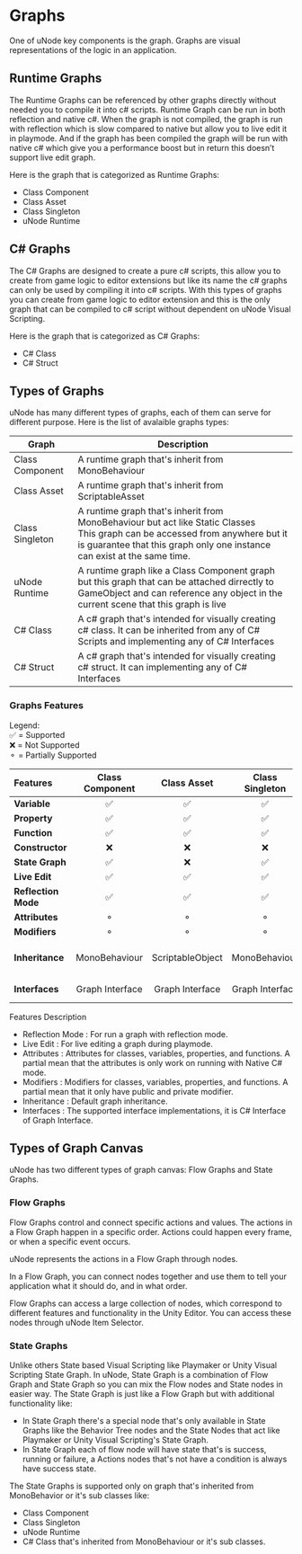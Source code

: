 # Graphs

One of uNode key components is the graph. Graphs are visual representations of the logic in an application.

## Runtime Graphs

The Runtime Graphs can be referenced by other graphs directly without needed you to compile it into c# scripts. Runtime Graph can be run in both reflection and native c#. When the graph is not compiled, the graph is run with reflection which is slow compared to native but allow you to live edit it in playmode. And if the graph has been compiled the graph will be run with native c# which give you a performance boost but in return this doesn’t support live edit graph.

Here is the graph that is categorized as Runtime Graphs:

- Class Component
- Class Asset
- Class Singleton
- uNode Runtime

## C# Graphs

The C# Graphs are designed to create a pure c# scripts, this allow you to create from game logic to editor extensions but like its name the c# graphs can only be used by compiling it into c# scripts. With this types of graphs you can create from game logic to editor extension and this is the only graph that can be compiled to c# script without dependent on uNode Visual Scripting.

Here is the graph that is categorized as C# Graphs:

- C# Class
- C# Struct

## Types of Graphs

uNode has many different types of graphs, each of them can serve for different purpose.
Here is the list of avalaible graphs types:


| Graph           | Description                                                                                                                                                                                                  |
| ----------------- | -------------------------------------------------------------------------------------------------------------------------------------------------------------------------------------------------------------- |
| Class Component | A runtime graph that's inherit from MonoBehaviour                                                                                                                                                            |
| Class Asset     | A runtime graph that's inherit from ScriptableAsset                                                                                                                                                          |
| Class Singleton | A runtime graph that's inherit from MonoBehaviour but act like Static Classes<br> This graph can be accessed from anywhere but it is guarantee that this graph only one instance can exist at the same time. |
| uNode Runtime   | A runtime graph like a Class Component graph but this graph that can be attached dirrectly to GameObject and can reference any object in the current scene that this graph is live                           |
| C# Class        | A c# graph that's intended for visually creating c# class. It can be inherited from any of C# Scripts and implementing any of C# Interfaces                                                                  |
| C# Struct       | A c# graph that's intended for visually creating c# struct. It can implementing any of C# Interfaces                                                                                                         |

### Graphs Features 

Legend:<br>
✅	= Supported<br>
❌	= Not Supported<br>
⚬	= Partially Supported<br>


| Features            | Class Component |   Class Asset    | Class Singleton |     C# Class      |  C# Struct   | uNode Runtime |
| :------------------ | :-------------: | :--------------: | :-------------: | :---------------: | :----------: | :-----------: |
| **Variable**        |       ✅        |        ✅        |       ✅        |        ✅         |      ✅      |      ✅       |
| **Property**        |       ✅        |        ✅        |       ✅        |        ✅         |      ✅      |      ✅       |
| **Function**        |       ✅        |        ✅        |       ✅        |        ✅         |      ✅      |      ✅       |
| **Constructor**     |       ❌        |        ❌        |       ❌        |        ✅         |      ✅      |      ❌       |
| **State Graph**     |       ✅        |        ❌        |       ✅        |        ✅         |      ❌      |      ✅       |
| **Live Edit**       |       ✅        |        ✅        |       ✅        |        ❌         |      ❌      |      ✅       |
| **Reflection Mode** |       ✅        |        ✅        |       ✅        |        ❌         |      ❌      |      ✅       |
| **Attributes**      |       ⚬        |        ⚬        |       ⚬        |        ✅         |      ✅      |      ❌       |
| **Modifiers**       |       ⚬        |        ⚬        |       ⚬        |        ✅         |      ✅      |      ❌       |
| **Inheritance**     |  MonoBehaviour  | ScriptableObject |  MonoBehaviour  | ✅ Any C# Classes |      ❌      | MonoBehaviour |
| **Interfaces**      | Graph Interface | Graph Interface  | Graph Interface |   C# Interface    | C# Interface |      ❌       |

Features Description

- Reflection Mode	: For run a graph with reflection mode.
- Live Edit	: For live editing a graph during playmode.
- Attributes	: Attributes for classes, variables, properties, and functions. A partial mean that the attributes is only work on running with Native C# mode.
- Modifiers	: Modifiers for classes, variables, properties, and functions. A partial mean that it only have public and private modifier.
- Inheritance	: Default graph inheritance.
- Interfaces	: The supported interface implementations, it is C# Interface of Graph Interface.

## Types of Graph Canvas

uNode has two different types of graph canvas: Flow Graphs and State Graphs.

### Flow Graphs

Flow Graphs control and connect specific actions and values. The actions in a Flow Graph happen in a specific order. Actions could happen every frame, or when a specific event occurs.

uNode represents the actions in a Flow Graph through nodes.

In a Flow Graph, you can connect nodes together and use them to tell your application what it should do, and in what order.

Flow Graphs can access a large collection of nodes, which correspond to different features and functionality in the Unity Editor. You can access these nodes through uNode Item Selector.

### State Graphs

Unlike others State based Visual Scripting like Playmaker or Unity Visual Scripting State Graph. In uNode, State Graph is a combination of Flow Graph and State Graph so you can mix the Flow nodes and State nodes in easier way. The State Graph is just like a Flow Graph but with additional functionality like:

- In State Graph there's a special node that's only available in State Graphs like the Behavior Tree nodes and the State Nodes that act like Playmaker or Unity Visual Scripting's State Graph.
- In State Graph each of flow node will have state that's is success, running or failure, a Actions nodes that's not have a condition is always have success state.

The State Graphs is supported only on graph that's inherited from MonoBehavior or it's sub classes like:

- Class Component
- Class Singleton
- uNode Runtime
- C# Class that's inherited from MonoBehaviour or it's sub classes.
